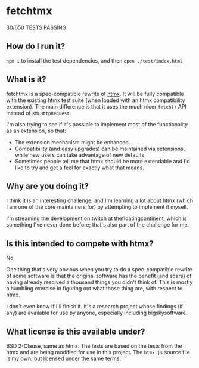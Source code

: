 # fetchtmx

30/650 TESTS PASSING

## How do I run it?
`npm i` to install the test dependencies, and then `open ./test/index.html`

## What is it?
fetchtmx is a spec-compatible rewrite of [htmx](https://htmx.org/). It will be fully compatible with
the existing htmx test suite (when loaded with an htmx compatibility extension). The main difference
is that it uses the much nicer `fetch()` API instead of `XMLHttpRequest`.

I'm also trying to see if it's possible to implement most of the functionality as an extension, so
that:

  * The extension mechanism might be enhanced.
  * Compatibility (and easy upgrades) can be maintained via extensions, while new users can take
    advantage of new defaults
  * Sometimes people tell me that htmx should be more extendable and I'd like to try and get a feel
    for exactly what that means.

## Why are you doing it?
I think it is an interesting challenge, and I'm learning a lot about htmx (which I am one of the
core maintainers for) by attempting to implement it myself.

I'm streaming the development on twitch at
[thefloatingcontinent](https://twitch.tv/thefloatingcontinent), which is something I've never done
before; that's also part of the challenge for me.

## Is this intended to compete with htmx?
No.

One thing that's very obvious when you try to do a spec-compatible rewrite of some software is that
the original software has the benefit (and scars) of having already resolved a thousand things you
didn't think of. This is mostly a humbling exercise in figuring out what those thing are, with
respect to htmx.

I don't even know if I'll finish it. It's a research project whose findings (if any) are
available for use by anyone, especially including bigskysoftware.

## What license is this available under?
BSD 2-Clause, same as htmx. The tests are based on the tests from the htmx and are being modified
for use in this project. The `htmx.js` source file is my own, but licensed under the same terms.
